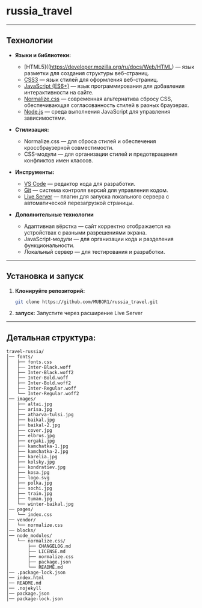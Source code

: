# russia_travel
---
## Технологии

- **Языки и библиотеки:**
  - [HTML5]((https://developer.mozilla.org/ru/docs/Web/HTML)  — язык разметки для создания структуры веб-страниц.
  - [CSS3](https://developer.mozilla.org/ru/docs/Web/CSS) — язык стилей для оформления веб-страниц.
  - [JavaScript (ES6+)](https://developer.mozilla.org/ru/docs/Web/JavaScript) — язык программирования для добавления интерактивности на сайте.
  - [Normalize.css](https://necolas.github.io/normalize.css/) — современная альтернатива сбросу CSS, обеспечивающая согласованность стилей в разных браузерах.
  - [Node.js](https://nodejs.org/en) — среда выполнения JavaScript для управления зависимостями.

- **Стилизация:**
  - Normalize.css — для сброса стилей и обеспечения кроссбраузерной совместимости.
  - CSS-модули — для организации стилей и предотвращения конфликтов имен классов.

- **Инструменты:**
  - [VS Code](https://code.visualstudio.com/) — редактор кода для разработки.
  - [Git](https://git-scm.com/) — система контроля версий для управления кодом.
  - [Live Server](https://marketplace.visualstudio.com/items?itemName=ritwickdey.LiveServer) — плагин для запуска локального сервера с автоматической перезагрузкой страницы.
- **Дополнительные технологии**
   - Адаптивная вёрстка — сайт корректно отображается на устройствах с разными разрешениями экрана.
   - JavaScript-модули — для организации кода и разделения функциональности.
   - Локальный сервер — для тестирования и разработки.
     
---
    
## Установка и запуск
1. **Клонируйте репозиторий:**
   ```bash
   git clone https://github.com/MUBOR1/russia_travel.git
   ```
3. **запуск:**
Запустите через расширение Live Server

---

## Детальная структура:
```
travel-russia/
│── fonts/
│   ├── fonts.css
│   ├── Inter-Black.woff
│   ├── Inter-Black.woff2
│   ├── Inter-Bold.woff
│   ├── Inter-Bold.woff2
│   ├── Inter-Regular.woff
│   └── Inter-Regular.woff2
│── images/
│   ├── altai.jpg
│   ├── arisa.jpg
│   ├── atharva-tulsi.jpg
│   ├── baikal.jpg
│   ├── baikal-2.jpg
│   ├── cover.jpg
│   ├── elbrus.jpg
│   ├── ergaki.jpg
│   ├── kamchatka-1.jpg
│   ├── kamchatka-2.jpg
│   ├── karelia.jpg
│   ├── kolsky.jpg
│   ├── kondratiev.jpg
│   ├── kosa.jpg
│   ├── logo.svg
│   ├── polka.jpg
│   ├── sochi.jpg
│   ├── train.jpg
│   ├── tuman.jpg
│   └── winter-baikal.jpg
│── pages/
│   └── index.css
│── vendor/
│   └── normalize.css
│── blocks/
│── node_modules/
│   └── normalize.css/
│       ├── CHANGELOG.md
│       ├── LICENSE.md
│       ├── normalize.css
│       ├── package.json
│       └── README.md
│── .package-lock.json
│── index.html
│── README.md
│── .nojekyll
│── package.json
│── package-lock.json
